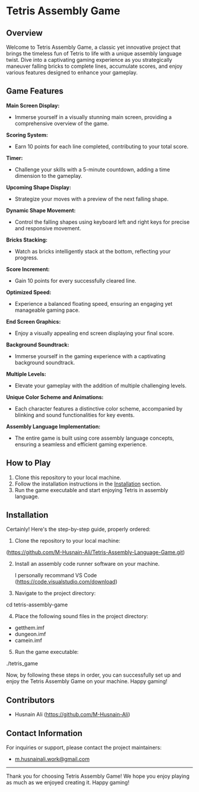 # Tetris Assembly Game

## Overview

Welcome to Tetris Assembly Game, a classic yet innovative project that brings the timeless fun of Tetris to life with a unique assembly language twist. Dive into a captivating gaming experience as you strategically maneuver falling bricks to complete lines, accumulate scores, and enjoy various features designed to enhance your gameplay.

## Game Features

**Main Screen Display:**
   - Immerse yourself in a visually stunning main screen, providing a comprehensive overview of the game.

**Scoring System:**
   - Earn 10 points for each line completed, contributing to your total score.

**Timer:**
   - Challenge your skills with a 5-minute countdown, adding a time dimension to the gameplay.

**Upcoming Shape Display:**
   - Strategize your moves with a preview of the next falling shape.

**Dynamic Shape Movement:**
   - Control the falling shapes using keyboard left and right keys for precise and responsive movement.

**Bricks Stacking:**
   - Watch as bricks intelligently stack at the bottom, reflecting your progress.

**Score Increment:**
   - Gain 10 points for every successfully cleared line.

**Optimized Speed:**
   - Experience a balanced floating speed, ensuring an engaging yet manageable gaming pace.

**End Screen Graphics:**
   - Enjoy a visually appealing end screen displaying your final score.

**Background Soundtrack:**
   - Immerse yourself in the gaming experience with a captivating background soundtrack.

**Multiple Levels:**
   - Elevate your gameplay with the addition of multiple challenging levels.

**Unique Color Scheme and Animations:**
   - Each character features a distinctive color scheme, accompanied by blinking and sound functionalities for key events.

**Assembly Language Implementation:**
   - The entire game is built using core assembly language concepts, ensuring a seamless and efficient gaming experience.

## How to Play

1. Clone this repository to your local machine.
2. Follow the installation instructions in the [Installation](##installation) section.
3. Run the game executable and start enjoying Tetris in assembly language.

## Installation

Certainly! Here's the step-by-step guide, properly ordered:

1) Clone the repository to your local machine:

(https://github.com/M-Husnain-Ali/Tetris-Assembly-Language-Game.git)

2) Install an assembly code runner software on your machine.

    I personally recommand VS Code (https://code.visualstudio.com/download)

3) Navigate to the project directory:

  cd tetris-assembly-game

4) Place the following sound files in the project directory:

  * getthem.imf
  * dungeon.imf
  * camein.imf

5) Run the game executable:

  ./tetris_game

Now, by following these steps in order, you can successfully set up and enjoy the Tetris Assembly Game on your machine. Happy gaming!

## Contributors

- Husnain Ali (https://github.com/M-Husnain-Ali)

## Contact Information

For inquiries or support, please contact the project maintainers:

- m.husnainali.work@gmail.com

---

Thank you for choosing Tetris Assembly Game! We hope you enjoy playing as much as we enjoyed creating it. Happy gaming!
